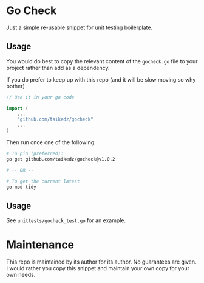 # Go Check

Just a simple re-usable snippet for unit testing boilerplate.

## Usage

You would do best to copy the relevant content of the `gocheck.go` file to your project rather than add as a dependency.

If you do prefer to keep up with this repo (and it will be slow moving so why bother)

```go
// Use it in your go code

import (
    ...
    "github.com/taikedz/gocheck"
    ...
)
```

Then run once one of the following:

```sh
# To pin (preferred):
go get github.com/taikedz/gocheck@v1.0.2

# -- OR --

# To get the current latest
go mod tidy
```

## Usage

See `unittests/gocheck_test.go` for an example.

# Maintenance

This repo is maintained by its author for its author. No guarantees are given. I would rather you copy this snippet and maintain your own copy for your own needs.
